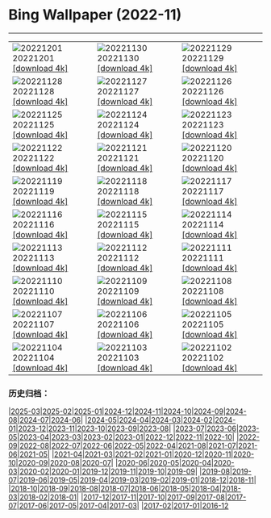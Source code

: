 # Bing Wallpaper (2022-11)
**************

<table><tr><td><img class="wallpaper" src="https://www.bing.com/th?id=OHR.AntarcticaDay_IT-IT2652307435_1920x1080.jpg" alt="20221201"> 20221201 <a href="https://www.bing.com/th?id=OHR.AntarcticaDay_IT-IT2652307435_UHD.jpg">[download 4k]</a></td><td><img class="wallpaper" src="https://www.bing.com/th?id=OHR.RovinjCroatia_IT-IT2055846992_1920x1080.jpg" alt="20221130"> 20221130 <a href="https://www.bing.com/th?id=OHR.RovinjCroatia_IT-IT2055846992_UHD.jpg">[download 4k]</a></td><td><img class="wallpaper" src="https://www.bing.com/th?id=OHR.HeronGiving_IT-IT1873839262_1920x1080.jpg" alt="20221129"> 20221129 <a href="https://www.bing.com/th?id=OHR.HeronGiving_IT-IT1873839262_UHD.jpg">[download 4k]</a></td></tr><tr><td><img class="wallpaper" src="https://www.bing.com/th?id=OHR.RedPlanetDay_IT-IT1471017689_1920x1080.jpg" alt="20221128"> 20221128 <a href="https://www.bing.com/th?id=OHR.RedPlanetDay_IT-IT1471017689_UHD.jpg">[download 4k]</a></td><td><img class="wallpaper" src="https://www.bing.com/th?id=OHR.Cecropia_IT-IT8145176801_1920x1080.jpg" alt="20221127"> 20221127 <a href="https://www.bing.com/th?id=OHR.Cecropia_IT-IT8145176801_UHD.jpg">[download 4k]</a></td><td><img class="wallpaper" src="https://www.bing.com/th?id=OHR.OliveTreeDay_IT-IT7589541081_1920x1080.jpg" alt="20221126"> 20221126 <a href="https://www.bing.com/th?id=OHR.OliveTreeDay_IT-IT7589541081_UHD.jpg">[download 4k]</a></td></tr><tr><td><img class="wallpaper" src="https://www.bing.com/th?id=OHR.AschauChiemgau_IT-IT6853143115_1920x1080.jpg" alt="20221125"> 20221125 <a href="https://www.bing.com/th?id=OHR.AschauChiemgau_IT-IT6853143115_UHD.jpg">[download 4k]</a></td><td><img class="wallpaper" src="https://www.bing.com/th?id=OHR.BorromeanIslands_IT-IT6457370638_1920x1080.jpg" alt="20221124"> 20221124 <a href="https://www.bing.com/th?id=OHR.BorromeanIslands_IT-IT6457370638_UHD.jpg">[download 4k]</a></td><td><img class="wallpaper" src="https://www.bing.com/th?id=OHR.HelianthusAnnuus_IT-IT6031312590_1920x1080.jpg" alt="20221123"> 20221123 <a href="https://www.bing.com/th?id=OHR.HelianthusAnnuus_IT-IT6031312590_UHD.jpg">[download 4k]</a></td></tr><tr><td><img class="wallpaper" src="https://www.bing.com/th?id=OHR.Waterleidingduinen_IT-IT5819363203_1920x1080.jpg" alt="20221122"> 20221122 <a href="https://www.bing.com/th?id=OHR.Waterleidingduinen_IT-IT5819363203_UHD.jpg">[download 4k]</a></td><td><img class="wallpaper" src="https://www.bing.com/th?id=OHR.FIFA2022_IT-IT5594380664_1920x1080.jpg" alt="20221121"> 20221121 <a href="https://www.bing.com/th?id=OHR.FIFA2022_IT-IT5594380664_UHD.jpg">[download 4k]</a></td><td><img class="wallpaper" src="https://www.bing.com/th?id=OHR.LandartPainting_IT-IT5351009585_1920x1080.jpg" alt="20221120"> 20221120 <a href="https://www.bing.com/th?id=OHR.LandartPainting_IT-IT5351009585_UHD.jpg">[download 4k]</a></td></tr><tr><td><img class="wallpaper" src="https://www.bing.com/th?id=OHR.ZNPVR_IT-IT5034248506_1920x1080.jpg" alt="20221119"> 20221119 <a href="https://www.bing.com/th?id=OHR.ZNPVR_IT-IT5034248506_UHD.jpg">[download 4k]</a></td><td><img class="wallpaper" src="https://www.bing.com/th?id=OHR.IslamicArt_IT-IT4726604829_1920x1080.jpg" alt="20221118"> 20221118 <a href="https://www.bing.com/th?id=OHR.IslamicArt_IT-IT4726604829_UHD.jpg">[download 4k]</a></td><td><img class="wallpaper" src="https://www.bing.com/th?id=OHR.McKenzieRiverTrail_IT-IT2780928427_1920x1080.jpg" alt="20221117"> 20221117 <a href="https://www.bing.com/th?id=OHR.McKenzieRiverTrail_IT-IT2780928427_UHD.jpg">[download 4k]</a></td></tr><tr><td><img class="wallpaper" src="https://www.bing.com/th?id=OHR.Unesco50_IT-IT2534743501_1920x1080.jpg" alt="20221116"> 20221116 <a href="https://www.bing.com/th?id=OHR.Unesco50_IT-IT2534743501_UHD.jpg">[download 4k]</a></td><td><img class="wallpaper" src="https://www.bing.com/th?id=OHR.LontraCanadensis_IT-IT2216857384_1920x1080.jpg" alt="20221115"> 20221115 <a href="https://www.bing.com/th?id=OHR.LontraCanadensis_IT-IT2216857384_UHD.jpg">[download 4k]</a></td><td><img class="wallpaper" src="https://www.bing.com/th?id=OHR.SanGiovanni_IT-IT1906486251_1920x1080.jpg" alt="20221114"> 20221114 <a href="https://www.bing.com/th?id=OHR.SanGiovanni_IT-IT1906486251_UHD.jpg">[download 4k]</a></td></tr><tr><td><img class="wallpaper" src="https://www.bing.com/th?id=OHR.IsarwinkelSylvenstein_IT-IT1521986963_1920x1080.jpg" alt="20221113"> 20221113 <a href="https://www.bing.com/th?id=OHR.IsarwinkelSylvenstein_IT-IT1521986963_UHD.jpg">[download 4k]</a></td><td><img class="wallpaper" src="https://www.bing.com/th?id=OHR.HainesEagle_IT-IT9514161235_1920x1080.jpg" alt="20221112"> 20221112 <a href="https://www.bing.com/th?id=OHR.HainesEagle_IT-IT9514161235_UHD.jpg">[download 4k]</a></td><td><img class="wallpaper" src="https://www.bing.com/th?id=OHR.TorrechiaraCastle_IT-IT9240835591_1920x1080.jpg" alt="20221111"> 20221111 <a href="https://www.bing.com/th?id=OHR.TorrechiaraCastle_IT-IT9240835591_UHD.jpg">[download 4k]</a></td></tr><tr><td><img class="wallpaper" src="https://www.bing.com/th?id=OHR.BadLightning_IT-IT8790128945_1920x1080.jpg" alt="20221110"> 20221110 <a href="https://www.bing.com/th?id=OHR.BadLightning_IT-IT8790128945_UHD.jpg">[download 4k]</a></td><td><img class="wallpaper" src="https://www.bing.com/th?id=OHR.HedgehogNest_IT-IT8372509232_1920x1080.jpg" alt="20221109"> 20221109 <a href="https://www.bing.com/th?id=OHR.HedgehogNest_IT-IT8372509232_UHD.jpg">[download 4k]</a></td><td><img class="wallpaper" src="https://www.bing.com/th?id=OHR.YiPeng_IT-IT8125779837_1920x1080.jpg" alt="20221108"> 20221108 <a href="https://www.bing.com/th?id=OHR.YiPeng_IT-IT8125779837_UHD.jpg">[download 4k]</a></td></tr><tr><td><img class="wallpaper" src="https://www.bing.com/th?id=OHR.Deities_IT-IT7902341628_1920x1080.jpg" alt="20221107"> 20221107 <a href="https://www.bing.com/th?id=OHR.Deities_IT-IT7902341628_UHD.jpg">[download 4k]</a></td><td><img class="wallpaper" src="https://www.bing.com/th?id=OHR.MarathonSunday_IT-IT7207610885_1920x1080.jpg" alt="20221106"> 20221106 <a href="https://www.bing.com/th?id=OHR.MarathonSunday_IT-IT7207610885_UHD.jpg">[download 4k]</a></td><td><img class="wallpaper" src="https://www.bing.com/th?id=OHR.Trossachs_IT-IT5458052217_1920x1080.jpg" alt="20221105"> 20221105 <a href="https://www.bing.com/th?id=OHR.Trossachs_IT-IT5458052217_UHD.jpg">[download 4k]</a></td></tr><tr><td><img class="wallpaper" src="https://www.bing.com/th?id=OHR.ItalyFreccetricolore_IT-IT3229207857_1920x1080.jpg" alt="20221104"> 20221104 <a href="https://www.bing.com/th?id=OHR.ItalyFreccetricolore_IT-IT3229207857_UHD.jpg">[download 4k]</a></td><td><img class="wallpaper" src="https://www.bing.com/th?id=OHR.AmboseliBioshere_IT-IT0771081871_1920x1080.jpg" alt="20221103"> 20221103 <a href="https://www.bing.com/th?id=OHR.AmboseliBioshere_IT-IT0771081871_UHD.jpg">[download 4k]</a></td><td><img class="wallpaper" src="https://www.bing.com/th?id=OHR.TeaPlantationsMunnar_IT-IT0534089614_1920x1080.jpg" alt="20221102"> 20221102 <a href="https://www.bing.com/th?id=OHR.TeaPlantationsMunnar_IT-IT0534089614_UHD.jpg">[download 4k]</a></td></tr></table>

### 历史归档：

|[2025-03](/../2025-03/2025-03.md)|[2025-02](/../2025-02/2025-02.md)|[2025-01](/../2025-01/2025-01.md)|[2024-12](/../2024-12/2024-12.md)|[2024-11](/../2024-11/2024-11.md)|[2024-10](/../2024-10/2024-10.md)|[2024-09](/../2024-09/2024-09.md)|[2024-08](/../2024-08/2024-08.md)|[2024-07](/../2024-07/2024-07.md)|[2024-06](/../2024-06/2024-06.md)|
|[2024-05](/../2024-05/2024-05.md)|[2024-04](/../2024-04/2024-04.md)|[2024-03](/../2024-03/2024-03.md)|[2024-02](/../2024-02/2024-02.md)|[2024-01](/../2024-01/2024-01.md)|[2023-12](/../2023-12/2023-12.md)|[2023-11](/../2023-11/2023-11.md)|[2023-10](/../2023-10/2023-10.md)|[2023-09](/../2023-09/2023-09.md)|[2023-08](/../2023-08/2023-08.md)|
|[2023-07](/../2023-07/2023-07.md)|[2023-06](/../2023-06/2023-06.md)|[2023-05](/../2023-05/2023-05.md)|[2023-04](/../2023-04/2023-04.md)|[2023-03](/../2023-03/2023-03.md)|[2023-02](/../2023-02/2023-02.md)|[2023-01](/../2023-01/2023-01.md)|[2022-12](/../2022-12/2022-12.md)|[2022-11](/2022-11.md)|[2022-10](/../2022-10/2022-10.md)|
|[2022-09](/../2022-09/2022-09.md)|[2022-08](/../2022-08/2022-08.md)|[2022-07](/../2022-07/2022-07.md)|[2022-06](/../2022-06/2022-06.md)|[2022-05](/../2022-05/2022-05.md)|[2022-04](/../2022-04/2022-04.md)|[2021-08](/../2021-08/2021-08.md)|[2021-07](/../2021-07/2021-07.md)|[2021-06](/../2021-06/2021-06.md)|[2021-05](/../2021-05/2021-05.md)|
|[2021-04](/../2021-04/2021-04.md)|[2021-03](/../2021-03/2021-03.md)|[2021-02](/../2021-02/2021-02.md)|[2021-01](/../2021-01/2021-01.md)|[2020-12](/../2020-12/2020-12.md)|[2020-11](/../2020-11/2020-11.md)|[2020-10](/../2020-10/2020-10.md)|[2020-09](/../2020-09/2020-09.md)|[2020-08](/../2020-08/2020-08.md)|[2020-07](/../2020-07/2020-07.md)|
|[2020-06](/../2020-06/2020-06.md)|[2020-05](/../2020-05/2020-05.md)|[2020-04](/../2020-04/2020-04.md)|[2020-03](/../2020-03/2020-03.md)|[2020-02](/../2020-02/2020-02.md)|[2020-01](/../2020-01/2020-01.md)|[2019-12](/../2019-12/2019-12.md)|[2019-11](/../2019-11/2019-11.md)|[2019-10](/../2019-10/2019-10.md)|[2019-09](/../2019-09/2019-09.md)|
|[2019-08](/../2019-08/2019-08.md)|[2019-07](/../2019-07/2019-07.md)|[2019-06](/../2019-06/2019-06.md)|[2019-05](/../2019-05/2019-05.md)|[2019-04](/../2019-04/2019-04.md)|[2019-03](/../2019-03/2019-03.md)|[2019-02](/../2019-02/2019-02.md)|[2019-01](/../2019-01/2019-01.md)|[2018-12](/../2018-12/2018-12.md)|[2018-11](/../2018-11/2018-11.md)|
|[2018-10](/../2018-10/2018-10.md)|[2018-09](/../2018-09/2018-09.md)|[2018-08](/../2018-08/2018-08.md)|[2018-07](/../2018-07/2018-07.md)|[2018-06](/../2018-06/2018-06.md)|[2018-05](/../2018-05/2018-05.md)|[2018-04](/../2018-04/2018-04.md)|[2018-03](/../2018-03/2018-03.md)|[2018-02](/../2018-02/2018-02.md)|[2018-01](/../2018-01/2018-01.md)|
|[2017-12](/../2017-12/2017-12.md)|[2017-11](/../2017-11/2017-11.md)|[2017-10](/../2017-10/2017-10.md)|[2017-09](/../2017-09/2017-09.md)|[2017-08](/../2017-08/2017-08.md)|[2017-07](/../2017-07/2017-07.md)|[2017-06](/../2017-06/2017-06.md)|[2017-05](/../2017-05/2017-05.md)|[2017-04](/../2017-04/2017-04.md)|[2017-03](/../2017-03/2017-03.md)|
|[2017-02](/../2017-02/2017-02.md)|[2017-01](/../2017-01/2017-01.md)|[2016-12](/../2016-12/2016-12.md)